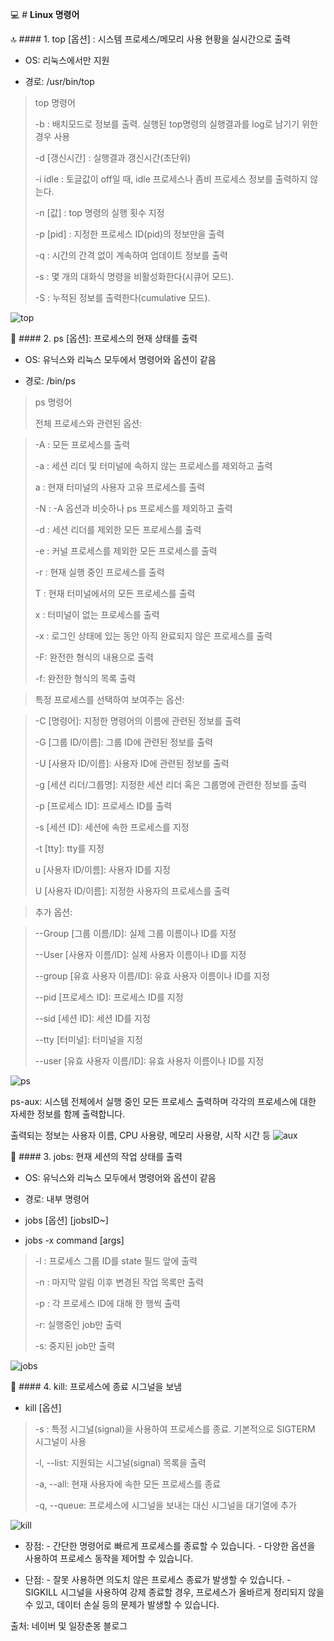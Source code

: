 💻 # **Linux 명령어**


🔝 #### 1. top [옵션] : 시스템 프로세스/메모리 사용 현황을 실시간으로 출력

 + OS: 리눅스에서만 지원

 + 경로: /usr/bin/top

> top 명령어
> 
>-b : 배치모드로 정보를 출력. 실행된 top명령의 실행결과를 log로 남기기 위한 경우 사용
> 
>-d [갱신시간] : 실행결과 갱신시간(초단위)
> 
>-i idle : 토글값이 off일 때, idle 프로세스나 좀비 프로세스 정보를 출력하지 않는다.
>
> -n [값] : top 명령의 실행 횟수 지정
> 
> -p [pid] : 지정한 프로세스 ID(pid)의 정보만을 출력
> 
> -q : 시간의 간격 없이 계속하여 업데이트 정보를 출력
> 
> -s : 몇 개의 대화식 명령을 비활성화한다(시큐어 모드).
> 
> -S : 누적된 정보를 출력한다(cumulative 모드).
>
![top](https://github.com/liwhatthe12/12/blob/main/%EC%8A%A4%ED%81%AC%EB%A6%B0%EC%83%B7%202024-06-02%20160815.png?raw=true)

🤟 #### 2. ps [옵션]: 프로세스의 현재 상태를 출력

 + OS: 유닉스와 리눅스 모두에서 명령어와 옵션이 같음

 + 경로: /bin/ps

> ps 명령어
>
> 전체 프로세스와 관련된 옵션: 
>

>-A : 모든 프로세스를 출력
>
>-a : 세션 리더 및 터미널에 속하지 않는 프로세스를 제외하고 출력
>
>a : 현재 터미널의 사용자 고유 프로세스를 출력
>
>-N : -A 옵션과 비슷하나 ps 프로세스를 제외하고 출력
>
>-d : 세션 리더를 제외한 모든 프로세스를 출력
>
>-e : 커널 프로세스를 제외한 모든 프로세스를 출력
>
>-r : 현재 실행 중인 프로세스를 출력
>
>T : 현재 터미널에서의 모든 프로세스를 출력
>
>x : 터미널이 없는 프로세스를 출력
>
>-x : 로그인 상태에 있는 동안 아직 완료되지 않은 프로세스를 출력
>
>-F: 완전한 형식의 내용으로 출력
>
>-f: 완전한 형식의 목록 출력
>

>특정 프로세스를 선택하여 보여주는 옵션:
>

>-C [명령어]: 지정한 명령어의 이름에 관련된 정보를 출력
>
>-G [그룹 ID/이름]: 그룹 ID에 관련된 정보를 출력
>
>-U [사용자 ID/이름]: 사용자 ID에 관련된 정보를 출력
>
>-g [세션 리더/그룹명]: 지정한 세션 리더 혹은 그룹명에 관련한 정보를 출력
>
>-p [프로세스 ID]: 프로세스 ID를 출력
>
>-s [세션 ID]: 세션에 속한 프로세스를 지정
>
>-t [tty]: tty를 지정
>
>u [사용자 ID/이름]: 사용자 ID를 지정
>
>U [사용자 ID/이름]: 지정한 사용자의 프로세스를 출력
>

>추가 옵션:
>

>--Group [그룹 이름/ID]: 실제 그룹 이름이나 ID를 지정
>
>--User [사용자 이름/ID]: 실제 사용자 이름이나 ID를 지정
>
>--group [유효 사용자 이름/ID]: 유효 사용자 이름이나 ID를 지정
>
>--pid [프로세스 ID]: 프로세스 ID를 지정
>
>--sid [세션 ID]: 세션 ID를 지정
>
>--tty [터미널]: 터미널을 지정
>
>--user [유효 사용자 이름/ID]: 유효 사용자 이름이나 ID를 지정
>
![ps](https://github.com/liwhatthe12/12/blob/main/%EC%8A%A4%ED%81%AC%EB%A6%B0%EC%83%B7%202024-06-02%20161845.png?raw=true)

ps-aux: 시스템 전체에서 실행 중인 모든 프로세스 출력하며 각각의 프로세스에 대한 자세한 정보를 함께 출력합니다. 

출력되는 정보는 사용자 이름, CPU 사용량, 메모리 사용량, 시작 시간 등 
 ![aux](https://github.com/liwhatthe12/12/blob/main/%EC%8A%A4%ED%81%AC%EB%A6%B0%EC%83%B7%202024-06-02%20155841.png?raw=true)
>
🍎 #### 3. jobs: 현재 세션의 작업 상태를 출력


+ OS: 유닉스와 리눅스 모두에서 명령어와 옵션이 같음


+ 경로: 내부 명령어


+ jobs [옵션] [jobsID~]


+ jobs -x command [args]


>-l : 프로세스 그룹 ID를 state 필드 앞에 출력
>
>-n : 마지막 알림 이후 변경된 작업 목록만 출력
>
>-p : 각 프로세스 ID에 대해 한 행씩 출력
>
>-r: 실행중인 job만 출력
>
>-s: 중지된 job만 출력
>
![jobs](https://github.com/liwhatthe12/12/blob/main/%EC%8A%A4%ED%81%AC%EB%A6%B0%EC%83%B7%202024-06-02%20162323.png?raw=true)

🔨 #### 4. kill: 프로세스에 종료 시그널을 보냄


+ kill [옵션] <PID>


>-s <signal>: 특정 시그널(signal)을 사용하여 프로세스를 종료. 기본적으로 SIGTERM 시그널이 사용
>
>-l, --list: 지원되는 시그널(signal) 목록을 출력
>
>-a, --all: 현재 사용자에 속한 모든 프로세스를 종료
>
>-q, --queue: 프로세스에 시그널을 보내는 대신 시그널을 대기열에 추가
>
![kill](https://github.com/liwhatthe12/12/blob/main/%EC%8A%A4%ED%81%AC%EB%A6%B0%EC%83%B7%202024-06-02%20162619.png?raw=true)

+ 장점: - 간단한 명령어로 빠르게 프로세스를 종료할 수 있습니다. - 다양한 옵션을 사용하여 프로세스 동작을 제어할 수 있습니다.


+ 단점: - 잘못 사용하면 의도치 않은 프로세스 종료가 발생할 수 있습니다. - SIGKILL 시그널을 사용하여 강제 종료할 경우, 프로세스가 올바르게 정리되지 않을 수 있고, 데이터 손실 등의 문제가 발생할 수 있습니다.

출처: 네이버 및 일장춘몽 블로그

